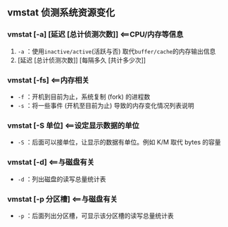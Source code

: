 ## vmstat 侦测系统资源变化
### vmstat [-a] [延迟 [总计侦测次数]] <==CPU/内存等信息
1. `-a` ：使用`inactive/active`(活跃与否) 取代`buffer/cache`的内存输出信息
2. [延迟 [总计侦测次数]] [每隔多久 [共计多少次]]

### vmstat [-fs] <==内存相关
- `-f` ：开机到目前为止，系统复制 (fork) 的进程数
- `-s` ：将一些事件 (开机至目前为止) 导致的内存变化情况列表说明
### vmstat [-S 单位] <==设定显示数据的单位
- `-S` ：后面可以接单位，让显示的数据有单位。例如 K/M 取代 bytes 的容量
### vmstat [-d] <==与磁盘有关
- `-d` ：列出磁盘的读写总量统计表
### vmstat [-p 分区槽] <==与磁盘有关
- `-p` ：后面列出分区槽，可显示该分区槽的读写总量统计表
